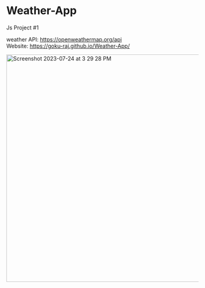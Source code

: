 # Weather-App
Js Project #1

weather API: https://openweathermap.org/api <BR>
Website: https://goku-raj.github.io/Weather-App/ <br>


<img width="595" alt="Screenshot 2023-07-24 at 3 29 28 PM" src="https://github.com/goku-raj/Weather-App/assets/113906770/2aa45f35-ddbc-4a75-9178-162df52697dd">
